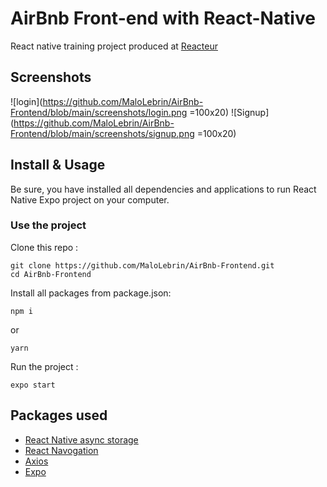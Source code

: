# AirBnb Front-end with React-Native

React native training project produced at [Reacteur](https://www.lereacteur.io/)

## Screenshots 

![login](https://github.com/MaloLebrin/AirBnb-Frontend/blob/main/screenshots/login.png =100x20) ![Signup](https://github.com/MaloLebrin/AirBnb-Frontend/blob/main/screenshots/signup.png =100x20)

## Install & Usage 

Be sure, you have installed all dependencies and applications to run React Native Expo project on your computer.

### Use the project

Clone this repo : 
```
git clone https://github.com/MaloLebrin/AirBnb-Frontend.git
cd AirBnb-Frontend
```
Install all packages from package.json:

```
npm i
```
or 
```
yarn
```

Run the project :
```
expo start
```
## Packages used
* [React Native async storage](https://reactnative.dev/docs/asyncstorage)
* [React Navogation](https://reactnavigation.org/)
* [Axios](https://www.axios.com/)
* [Expo](https://docs.expo.io/)
